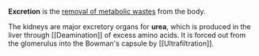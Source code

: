 **Excretion** is the <u>removal of metabolic wastes</u> from the body. 

The kidneys are major excretory organs for **urea**, which is produced in the liver through [[Deamination]] of excess amino acids. It is forced out from the glomerulus into the Bowman's capsule by [[Ultrafiltration]].
